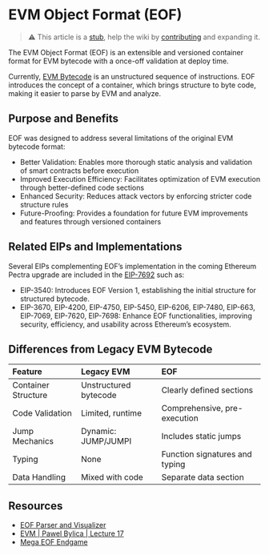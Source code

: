 #  EVM Object Format (EOF)

> :warning: This article is a [stub](https://en.wikipedia.org/wiki/Wikipedia:Stub), help the wiki by [contributing](/contributing.md) and expanding it.

The EVM Object Format (EOF) is an extensible and versioned container format for EVM bytecode with a once-off validation at deploy time.

Currently, [EVM Bytecode](/wiki/EL/evm.md#evm-bytecode) is an unstructured sequence of instructions. EOF introduces the concept of a container, which brings structure to byte code, making it easier to parse by EVM and analyze. 


## Purpose and Benefits
EOF was designed to address several limitations of the original EVM bytecode format:

- Better Validation: Enables more thorough static analysis and validation of smart contracts before execution
- Improved Execution Efficiency: Facilitates optimization of EVM execution through better-defined code sections
- Enhanced Security: Reduces attack vectors by enforcing stricter code structure rules
- Future-Proofing: Provides a foundation for future EVM improvements and features through versioned containers

## Related EIPs and Implementations
Several EIPs complementing EOF’s implementation in the coming Ethereum Pectra upgrade are included in the [EIP-7692](https://eips.ethereum.org/EIPS/eip-7692) such as:

- EIP-3540: Introduces EOF Version 1, establishing the initial structure for structured bytecode.
- EIP-3670, EIP-4200, EIP-4750, EIP-5450, EIP-6206, EIP-7480, EIP-663, EIP-7069, EIP-7620, EIP-7698: Enhance EOF functionalities, improving security, efficiency, and usability across Ethereum’s ecosystem.


## Differences from Legacy EVM Bytecode
| Feature|	 Legacy EVM |	 EOF|
|:-------|:--------------|:-------|
|Container Structure|	Unstructured bytecode|	Clearly defined sections|
|Code Validation|	Limited, runtime|	Comprehensive, pre-execution|
|Jump Mechanics|	Dynamic: JUMP/JUMPI|	Includes static jumps|
|Typing|	None|	Function signatures and typing|
|Data Handling|	Mixed with code|	Separate data section|


## Resources
- [EOF Parser and Visualizer](https://eof.wtf/)
- [EVM | Pawel Bylica | Lecture 17](https://www.youtube.com/watch?v=gYnx_YQS8cM)
- [Mega EOF Endgame](https://github.com/ipsilon/eof/blob/main/spec/eof.md)
